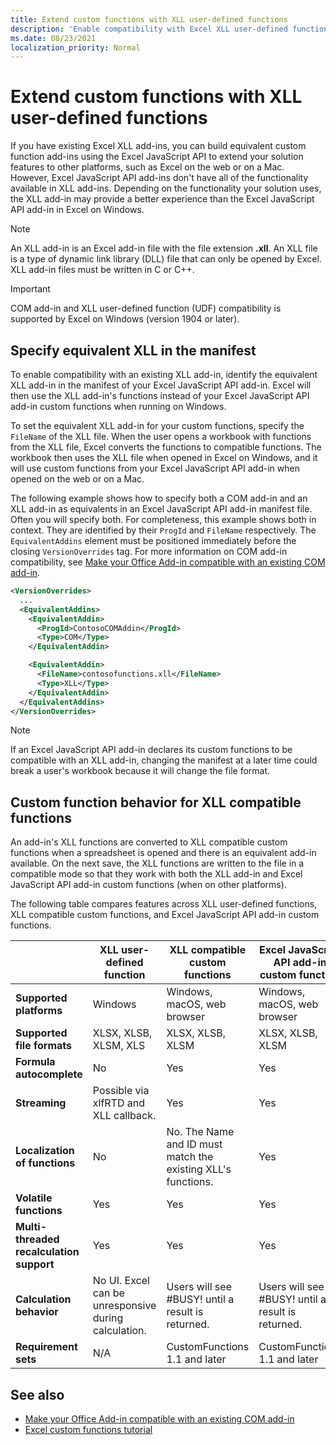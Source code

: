 ```yaml
---
title: Extend custom functions with XLL user-defined functions
description: 'Enable compatibility with Excel XLL user-defined functions that have equivalent functionality to your custom functions'
ms.date: 08/23/2021
localization_priority: Normal
---
```


# Extend custom functions with XLL user-defined functions

If you have existing Excel XLL add-ins, you can build equivalent custom function add-ins using the Excel JavaScript API to extend your solution features to other platforms, such as Excel on the web or on a Mac. However, Excel JavaScript API add-ins don't have all of the functionality available in XLL add-ins. Depending on the functionality your solution uses, the XLL add-in may provide a better experience than the Excel JavaScript API add-in in Excel on Windows.

> [!NOTE]
> An XLL add-in is an Excel add-in file with the file extension **.xll**. An XLL file is a type of dynamic link library (DLL) file that can only be opened by Excel. XLL add-in files must be written in C or C++. 

> [!IMPORTANT]
> COM add-in and XLL user-defined function (UDF) compatibility is supported by Excel on Windows (version 1904 or later).

## Specify equivalent XLL in the manifest

To enable compatibility with an existing XLL add-in, identify the equivalent XLL add-in in the manifest of your Excel JavaScript API add-in. Excel will then use the XLL add-in's functions instead of your Excel JavaScript API add-in custom functions when running on Windows.

To set the equivalent XLL add-in for your custom functions, specify the `FileName` of the XLL file. When the user opens a workbook with functions from the XLL file, Excel converts the functions to compatible functions. The workbook then uses the XLL file when opened in Excel on Windows, and it will use custom functions from your Excel JavaScript API add-in when opened on the web or on a Mac.

The following example shows how to specify both a COM add-in and an XLL add-in as equivalents in an Excel JavaScript API add-in manifest file. Often you will specify both. For completeness, this example shows both in context. They are identified by their `ProgId` and `FileName` respectively. The `EquivalentAddins` element must be positioned immediately before the closing `VersionOverrides` tag. For more information on COM add-in compatibility, see [Make your Office Add-in compatible with an existing COM add-in](../develop/make-office-add-in-compatible-with-existing-com-add-in.md).

```xml
<VersionOverrides>
  ...
  <EquivalentAddins>
    <EquivalentAddin>
      <ProgId>ContosoCOMAddin</ProgId>
      <Type>COM</Type>
    </EquivalentAddin>

    <EquivalentAddin>
      <FileName>contosofunctions.xll</FileName>
      <Type>XLL</Type>
    </EquivalentAddin>
  </EquivalentAddins>
</VersionOverrides>
```

> [!NOTE]
> If an Excel JavaScript API add-in declares its custom functions to be compatible with an XLL add-in, changing the manifest at a later time could break a user's workbook because it will change the file format.

## Custom function behavior for XLL compatible functions

An add-in's XLL functions are converted to XLL compatible custom functions when a spreadsheet is opened and there is an equivalent add-in available. On the next save, the XLL functions are written to the file in a compatible mode so that they work with both the XLL add-in and Excel JavaScript API add-in custom functions (when on other platforms).

The following table compares features across XLL user-defined functions, XLL compatible custom functions, and Excel JavaScript API add-in custom functions.

|         |XLL user-defined function |XLL compatible custom functions |Excel JavaScript API add-in custom function |
|---------|---------|---------|---------|
| **Supported platforms** | Windows | Windows, macOS, web browser | Windows, macOS, web browser |
| **Supported file formats** | XLSX, XLSB, XLSM, XLS | XLSX, XLSB, XLSM | XLSX, XLSB, XLSM |
| **Formula autocomplete** | No | Yes | Yes |
| **Streaming** | Possible via xlfRTD and XLL callback. | Yes | Yes |
| **Localization of functions** | No | No. The Name and ID must match the existing XLL's functions. | Yes |
| **Volatile functions** | Yes | Yes | Yes |
| **Multi-threaded recalculation support** | Yes | Yes | Yes |
| **Calculation behavior** | No UI. Excel can be unresponsive during calculation. | Users will see #BUSY! until a result is returned. | Users will see #BUSY! until a result is returned. |
| **Requirement sets** | N/A | CustomFunctions 1.1 and later | CustomFunctions 1.1 and later |

## See also

- [Make your Office Add-in compatible with an existing COM add-in](../develop/make-office-add-in-compatible-with-existing-com-add-in.md)
- [Excel custom functions tutorial](../tutorials/excel-tutorial-create-custom-functions.md)
